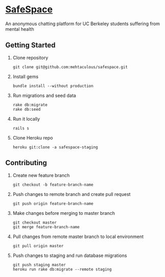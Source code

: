 # [SafeSpace](https://safespace-staging.herokuapp.com)

An anonymous chatting platform for UC Berkeley students suffering from mental health


## Getting Started

1. Clone repository
   ```
   git clone git@github.com:mehtaculous/safespace.git
   ```

2. Install gems
   ```
   bundle install --without production
   ```

3. Run migrations and seed data
   ```
   rake db:migrate
   rake db:seed
   ```

4. Run it locally
   ```
   rails s
   ```

5. Clone Heroku repo
   ```
   heroku git:clone -a safespace-staging
   ```

## Contributing

1. Create new feature branch
   ```
   git checkout -b feature-branch-name
   ```

2. Push changes to remote branch and create pull request
   ```
   git push origin feature-branch-name
   ```

3. Make changes before merging to master branch
   ```
   git checkout master
   git merge feature-branch-name
   ```

4. Pull changes from remote master branch to local environment
   ```
   git pull origin master
   ```

5. Push changes to staging and run database migrations
   ```
   git push staging master
   heroku run rake db:migrate --remote staging
   ```
